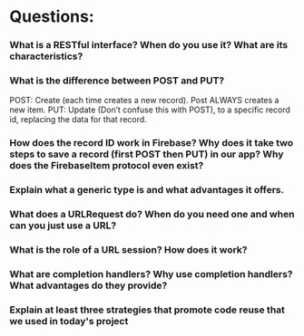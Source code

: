 # Questions:

### What is a RESTful interface? When do you use it? What are its characteristics?

### What is the difference between POST and PUT?
POST: Create (each time creates a new record). Post ALWAYS creates a new item.
PUT: Update (Don’t confuse this with POST), to a specific record id, replacing the data for that record.

### How does the record ID work in Firebase? Why does it take two steps to save a record (first POST then PUT) in our app? Why does the FirebaseItem protocol even exist?

### Explain what a generic type is and what advantages it offers.

### What does a URLRequest do? When do you need one and when can you just use a URL?

### What is the role of a URL session? How does it work?

### What are completion handlers? Why use completion handlers? What advantages do they provide?

### Explain at least three strategies that promote code reuse that we used in today's project

